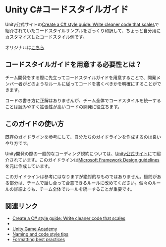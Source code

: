 # Unity C#コードスタイルガイド

Unity公式サイトの[Create a C# style guide: Write cleaner code that scales](https://resources.unity.com/games/create-code-style-guide-e-book)で紹介されていたコードスタイルサンプルをざっくり和訳して、ちょっと自分用にカスタマイズしたコードスタイル例です。

オリジナルは[こちら](https://github.com/thomasjacobsen-unity/Unity-Code-Style-Guide)


## コードスタイルガイドを用意する必要性とは？
チーム開発をする際に先立ってコードスタイルガイドを用意することで、開発メンバー者がどのようなルールに従ってコードを書くべきかを明確にすることができます。

コードの書き方に正解はありませんが、チーム全体でコードスタイルを統一することは読みやすく拡張性が高いコードの開発に役立ちます。


## このガイドの使い方
既存のガイドラインを参考にして、自分たちのガイドラインを作成するのは良いやり方です。

Unity開発の際の一般的なコーディング規約については、[Unity公式サイト](https://resources.unity.com/games/create-code-style-guide-e-book)にて紹介されています。このガイドラインは[Microsoft Framework Design guidelines](https://docs.microsoft.com/en-us/dotnet/standard/design-guidelines/)を元に作成しています。

このガイドラインは参考にはなりますが絶対的なものではありません。疑問がある部分は、チームで話し合って合意できるルールに改めてください。個々のルールの詳細よりも、チーム全体でルールを統一することが重要です。


## 関連リンク
- [Create a C# style guide: Write cleaner code that scales](https://resources.unity.com/games/create-code-style-guide-e-book)
- [](https://github.com/thomasjacobsen-unity/Unity-Code-Style-Guide)
- [Unity Game Academy](https://github.com/UnityGameAcademy)
- [Naming and code style tips](https://unity.com/how-to/naming-and-code-style-tips-c-scripting-unity)
- [Formatting best practices](https://unity.com/how-to/formatting-best-practices-c-scripting-unity)

